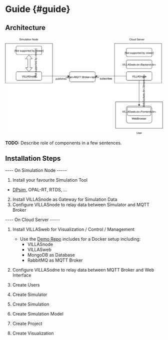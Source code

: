 # Guide {#guide}

## Architecture

![](figures/VILLAS_Standard_Setup.svg)

**TODO:** Describe role of components in a few sentences.

## Installation Steps

---- On Simulation Node -----

1. Install your favourite Simulation Tool
  - [DPsim](https://git.rwth-aachen.de/acs/public/simulation/dpsim), OPAL-RT, RTDS, ...
2. Install VILLASnode as Gateway for Simulation Data
3. Configure VILLASnode to relay data between Simulator and MQTT Broker

---- On Cloud Server -----

1. Install VILLASweb for Visualization / Control / Management
   - Use the [Demo Repo](https://git.rwth-aachen.de/acs/public/villas/Demo) includes for a Docker setup including:
     - VILLASnode
     - VILLASweb
     - MongoDB as Database
     - RabbitMQ as MQTT Broker

2. Configure VILLASodne to relay data between MQTT Broker and Web Interface

4. Create Users
5. Create Simulator
6. Create Simulation
7. Create Simulation Model
8. Create Project
9. Create Visualization